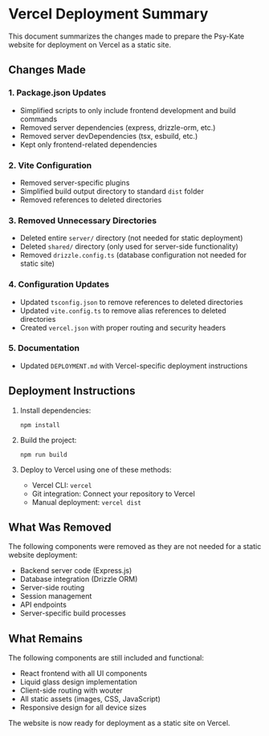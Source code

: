# Vercel Deployment Summary

This document summarizes the changes made to prepare the Psy-Kate website for deployment on Vercel as a static site.

## Changes Made

### 1. Package.json Updates

- Simplified scripts to only include frontend development and build commands
- Removed server dependencies (express, drizzle-orm, etc.)
- Removed server devDependencies (tsx, esbuild, etc.)
- Kept only frontend-related dependencies

### 2. Vite Configuration

- Removed server-specific plugins
- Simplified build output directory to standard `dist` folder
- Removed references to deleted directories

### 3. Removed Unnecessary Directories

- Deleted entire `server/` directory (not needed for static deployment)
- Deleted `shared/` directory (only used for server-side functionality)
- Removed `drizzle.config.ts` (database configuration not needed for static site)

### 4. Configuration Updates

- Updated `tsconfig.json` to remove references to deleted directories
- Updated `vite.config.ts` to remove alias references to deleted directories
- Created `vercel.json` with proper routing and security headers

### 5. Documentation

- Updated `DEPLOYMENT.md` with Vercel-specific deployment instructions

## Deployment Instructions

1. Install dependencies:

   ```
   npm install
   ```

2. Build the project:

   ```
   npm run build
   ```

3. Deploy to Vercel using one of these methods:
   - Vercel CLI: `vercel`
   - Git integration: Connect your repository to Vercel
   - Manual deployment: `vercel dist`

## What Was Removed

The following components were removed as they are not needed for a static website deployment:

- Backend server code (Express.js)
- Database integration (Drizzle ORM)
- Server-side routing
- Session management
- API endpoints
- Server-specific build processes

## What Remains

The following components are still included and functional:

- React frontend with all UI components
- Liquid glass design implementation
- Client-side routing with wouter
- All static assets (images, CSS, JavaScript)
- Responsive design for all device sizes

The website is now ready for deployment as a static site on Vercel.
